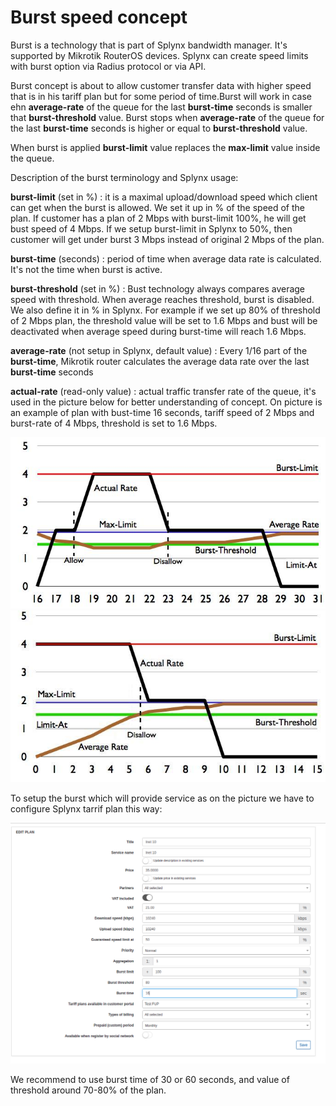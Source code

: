 Burst speed concept
===================

Burst is a technology that is part of Splynx bandwidth manager. It's supported by Mikrotik RouterOS devices. Splynx can create speed limits with burst option via Radius protocol or via API.

Burst concept is about to allow customer transfer data with higher speed that is in his tariff plan but for some period of time.Burst will work in case ehn **average-rate** of the queue for the last **burst-time** seconds is smaller that **burst-threshold** value. Burst stops when **average-rate** of the queue for the last **burst-time** seconds is higher or equal to **burst-threshold** value.

When burst is applied **burst-limit** value replaces the **max-limit** value inside the queue.

Description of the burst terminology and Splynx usage:

**burst-limit** (set in %) : it is a maximal upload/download speed which client can get when the burst is allowed. We set it up in % of the speed of the plan. If customer has a plan of 2 Mbps with burst-limit 100%, he will get bust speed of 4 Mbps. If we setup burst-limit in Splynx to 50%, then customer will get under burst 3 Mbps instead of original 2 Mbps of the plan.

**burst-time** (seconds) : period of time when average data rate is calculated. It's not the time when burst is active.

**burst-threshold** (set in %) : Bust technology always compares average speed with threshold. When average reaches threshold, burst is disabled. We also define it in % in Splynx. For example if we set up 80% of threshold of 2 Mbps plan, the threshold value will be set to 1.6 Mbps and bust will be deactivated when average speed during burst-time will reach 1.6 Mbps.

**average-rate** (not setup in Splynx, default value) : Every 1/16 part of the **burst-time**, Mikrotik router calculates the average data rate over the last **burst-time** seconds

**actual-rate** (read-only value) : actual traffic transfer rate of the queue, it's used in the picture below for better understanding of concept. On picture is an example of plan with bust-time 16 seconds, tariff speed of 2 Mbps and burst-rate of 4 Mbps, threshold is set to 1.6 Mbps.

![Burst_mikrotik1.JPG](Burst_mikrotik1.JPG)![Burst_mikrotik.JPG](Burst_mikrotik.JPG)

To setup the burst which will provide service as on the picture we have to configure Splynx tarrif plan this way:

![Burst_splynx.png](Burst_splynx.png)

We recommend to use burst time of 30 or 60 seconds, and value of threshold around 70-80% of the plan.